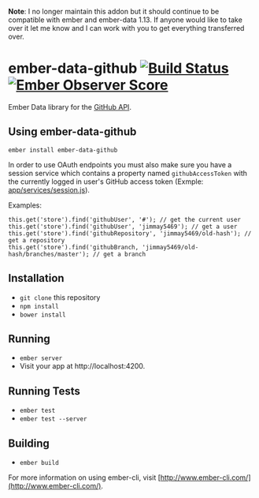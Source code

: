 **Note**: I no longer maintain this addon but it should continue to be compatible with ember and ember-data 1.13. If anyone would like to take over it let me know and I can work with you to get everything transferred over.

# ember-data-github [![Build Status](https://travis-ci.org/jimmay5469/ember-data-github.svg?branch=master)](https://travis-ci.org/jimmay5469/ember-data-github) [![Ember Observer Score](http://emberobserver.com/badges/ember-data-github.svg)](http://emberobserver.com/addons/ember-data-github)

Ember Data library for the [GitHub API](https://developer.github.com/v3/).

## Using ember-data-github

```
ember install ember-data-github
```

In order to use OAuth endpoints you must also make sure you have a session service which contains a property named `githubAccessToken` with the currently logged in user's GitHub access token (Exmple: [app/services/session.js](https://github.com/jimmay5469/old-hash/blob/master/app/services/session.js)).

Examples:
```
this.get('store').find('githubUser', '#'); // get the current user
this.get('store').find('githubUser', 'jimmay5469'); // get a user
this.get('store').find('githubRepository', 'jimmay5469/old-hash'); // get a repository
this.get('store').find('githubBranch, 'jimmay5469/old-hash/branches/master'); // get a branch
```

## Installation

* `git clone` this repository
* `npm install`
* `bower install`

## Running

* `ember server`
* Visit your app at http://localhost:4200.

## Running Tests

* `ember test`
* `ember test --server`

## Building

* `ember build`

For more information on using ember-cli, visit [http://www.ember-cli.com/](http://www.ember-cli.com/).
